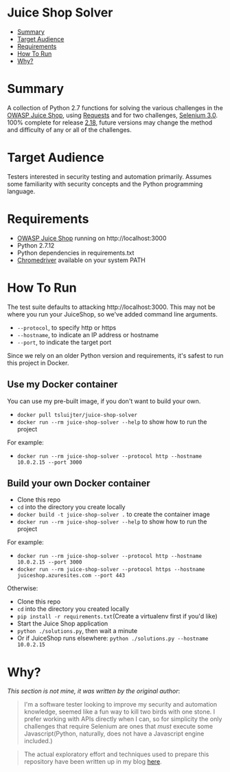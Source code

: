 # Juice Shop Solver

* [Summary](#Summary)
* [Target Audience](#Target_Audience)
* [Requirements](#Requirements)
* [How To Run](#How_To_Run)
* [Why?](#Why?)

# Summary

A collection of Python 2.7 functions for solving the various challenges in the 
[OWASP Juice Shop](https://github.com/bkimminich/juice-shop), using 
[Requests](http://docs.python-requests.org/en/master/) and for two challenges, 
[Selenium 3.0](https://pypi.python.org/pypi/selenium). 100% complete for release 
[2.18](https://github.com/bkimminich/juice-shop/releases/tag/v2.18.0), future versions may
change the method and difficulty of any or all of the challenges.  

# Target Audience

Testers interested in security testing and automation primarily. Assumes some familiarity with 
security concepts and the Python programming language.  

# Requirements

- [OWASP Juice Shop](https://github.com/bkimminich/juice-shop) running on http://localhost:3000
- Python 2.7.12
- Python dependencies in requirements.txt
- [Chromedriver](https://sites.google.com/a/chromium.org/chromedriver/downloads) available on your system PATH

# How To Run

The test suite defaults to attacking http://localhost:3000. This may not be where you run your JuiceShop, so we've added command line arguments.

- `--protocol`, to specify http or https
- `--hostname`, to indicate an IP address or hostname
- `--port`, to indicate the target port

Since we rely on an older Python version and requirements, it's safest to run this project in Docker.

## Use my Docker container

You can use my pre-built image, if you don't want to build your own.

- `docker pull tsluijter/juice-shop-solver`
- `docker run --rm juice-shop-solver --help` to show how to run the project

For example: 
- `docker run --rm juice-shop-solver --protocol http --hostname 10.0.2.15 --port 3000`

## Build your own Docker container

- Clone this repo
- `cd` into the directory you create locally
- `docker build -t juice-shop-solver .` to create the container image
- `docker run --rm juice-shop-solver --help` to show how to run the project

For example:

- `docker run --rm juice-shop-solver --protocol http --hostname 10.0.2.15 --port 3000`
- `docker run --rm juice-shop-solver --protocol https --hostname juiceshop.azuresites.com --port 443`

Otherwise:

- Clone this repo
- `cd` into the directory you created locally
- `pip install -r requirements.txt`(Create a virtualenv first if you'd like)
- Start the Juice Shop application
- `python ./solutions.py`, then wait a minute
- Or if JuiceShop runs elsewhere: `python ./solutions.py --hostname 10.0.2.15`

# Why?

*This section is not mine, it was written by the original author*:

> I'm a software tester looking to improve my security and automation knowledge, seemed like a fun way to kill two birds with one stone. I prefer working with APIs directly when I can, so for simplicity the only challenges that require Selenium are ones that _must_ execute some Javascript(Python, naturally, does not have a Javascript engine included.)

> The actual exploratory effort and techniques used to prepare this repository have been written up in my blog [here](https://incognitjoe.github.io/hacking-the-juice-shop.html).

